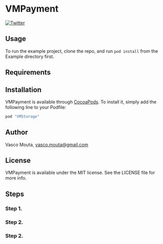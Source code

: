 # VMPayment

[![Twitter](https://img.shields.io/badge/twitter-@vmouta-blue.svg?style=flat)](http://twitter.com/vmouta)

## Usage

To run the example project, clone the repo, and run `pod install` from the Example directory first.

## Requirements

## Installation

VMPayment is available through [CocoaPods](http://cocoapods.org). To install
it, simply add the following line to your Podfile:

```ruby
pod "VMStorage"
```

## Author

Vasco Mouta, vasco.mouta@gmail.com

## License

VMPayment is available under the MIT license. See the LICENSE file for more info.

## Steps

### Step 1.
### Step 2. 
### Step 2. 
